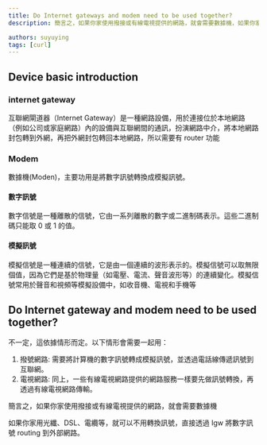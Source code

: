 ```yaml
---
title: Do Internet gateways and modem need to be used together?
description: 簡言之，如果你家使用撥接或有線電視提供的網路，就會需要數據機，如果你家用光纖、DSL、電纜等，就可以不用轉換訊號，直接透過 Igw 將訊號 routing 到外部網路。

authors: suyuying
tags: [curl]
---
```


## Device basic introduction

### internet gateway

互聯網閘道器（Internet Gateway）是一種網路設備，用於連接位於本地網路（例如公司或家庭網路）內的設備與互聯網間的通訊，扮演網路中介，將本地網路封包轉到外網，再把外網封包轉回本地網路，所以需要有 router 功能

### Modem

數據機(Moden)，主要功用是將數字訊號轉換成模擬訊號。

#### 數字訊號

數字信號是一種離散的信號，它由一系列離散的數字或二進制碼表示。這些二進制碼只能取 0 或 1 的值。

#### 模擬訊號

模擬信號是一種連續的信號，它是由一個連續的波形表示的。模擬信號可以取無限個值，因為它們是基於物理量（如電壓、電流、聲音波形等）的連續變化。模擬信號常用於聲音和視頻等模擬設備中，如收音機、電視和手機等

## Do Internet gateway and modem need to be used together?

不一定，這依據情形而定。以下情形會需要一起用：

1. 撥號網路: 需要將計算機的數字訊號轉成模擬訊號，並透過電話線傳遞訊號到互聯網。
2. 電視網路: 同上，一些有線電視網路提供的網路服務一樣要先做訊號轉換，再透過有線電視網路傳輸。

簡言之，如果你家使用撥接或有線電視提供的網路，就會需要數據機

如果你家用光纖、DSL、電纜等，就可以不用轉換訊號，直接透過 Igw 將數字訊號 routing 到外部網路。
